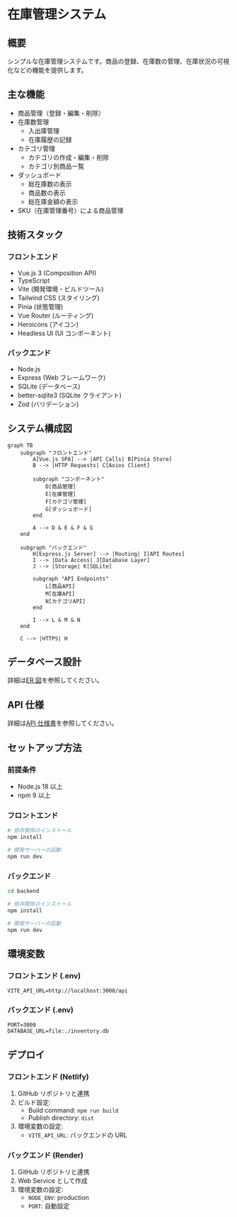 # 在庫管理システム

## 概要

シンプルな在庫管理システムです。商品の登録、在庫数の管理、在庫状況の可視化などの機能を提供します。

## 主な機能

- 商品管理（登録・編集・削除）
- 在庫数管理
  - 入出庫管理
  - 在庫履歴の記録
- カテゴリ管理
  - カテゴリの作成・編集・削除
  - カテゴリ別商品一覧
- ダッシュボード
  - 総在庫数の表示
  - 商品数の表示
  - 総在庫金額の表示
- SKU（在庫管理番号）による商品管理

## 技術スタック

### フロントエンド

- Vue.js 3 (Composition API)
- TypeScript
- Vite (開発環境・ビルドツール)
- Tailwind CSS (スタイリング)
- Pinia (状態管理)
- Vue Router (ルーティング)
- Heroicons (アイコン)
- Headless UI (UI コンポーネント)

### バックエンド

- Node.js
- Express (Web フレームワーク)
- SQLite (データベース)
- better-sqlite3 (SQLite クライアント)
- Zod (バリデーション)

## システム構成図

```mermaid
graph TB
    subgraph "フロントエンド"
        A[Vue.js SPA] --> |API Calls| B[Pinia Store]
        B --> |HTTP Requests| C[Axios Client]

        subgraph "コンポーネント"
            D[商品管理]
            E[在庫管理]
            F[カテゴリ管理]
            G[ダッシュボード]
        end

        A --> D & E & F & G
    end

    subgraph "バックエンド"
        H[Express.js Server] --> |Routing| I[API Routes]
        I --> |Data Access| J[Database Layer]
        J --> |Storage| K[SQLite]

        subgraph "API Endpoints"
            L[商品API]
            M[在庫API]
            N[カテゴリAPI]
        end

        I --> L & M & N
    end

    C --> |HTTPS| H
```

## データベース設計

詳細は[ER 図](./docs/er-diagram.md)を参照してください。

## API 仕様

詳細は[API 仕様書](./docs/api-spec.md)を参照してください。

## セットアップ方法

### 前提条件

- Node.js 18 以上
- npm 9 以上

### フロントエンド

```bash
# 依存関係のインストール
npm install

# 開発サーバーの起動
npm run dev
```

### バックエンド

```bash
cd backend

# 依存関係のインストール
npm install

# 開発サーバーの起動
npm run dev
```

## 環境変数

### フロントエンド (.env)

```
VITE_API_URL=http://localhost:3000/api
```

### バックエンド (.env)

```
PORT=3000
DATABASE_URL=file:./inventory.db
```

## デプロイ

### フロントエンド (Netlify)

1. GitHub リポジトリと連携
2. ビルド設定:
   - Build command: `npm run build`
   - Publish directory: `dist`
3. 環境変数の設定:
   - `VITE_API_URL`: バックエンドの URL

### バックエンド (Render)

1. GitHub リポジトリと連携
2. Web Service として作成
3. 環境変数の設定:
   - `NODE_ENV`: production
   - `PORT`: 自動設定
